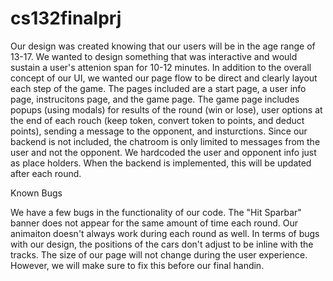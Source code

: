 # cs132finalprj

Our design was created knowing that our users will be in the age range of 13-17. We wanted to design something that was interactive
and would sustain a user's attenion span for 10-12 minutes. In addition to the overall concept of our UI, we wanted our page flow
to be direct and clearly layout each step of the game. The pages included are a start page, a user info page, instrucitons page, 
and the game page. The game page includes popups (using modals) for results of the round (win or lose), user options at the end of each rouch
(keep token, convert token to points, and deduct points), sending a message to the opponent, and insturctions. Since our backend is not included,
the chatroom is only limited to messages from the user and not the opponent. We hardcoded the user and opponent info just as place holders. When
the backend is implemented, this will be updated after each round.

Known Bugs

We have a few bugs in the functionality of our code. The "Hit Sparbar" banner does not appear for the same amount of time each round.
Our animaiton doesn't always work during each round as well. In terms of bugs with our design, the positions of the cars don't adjust 
to be inline with the tracks. The size of our page will not change during the user experience. However, we will make sure to fix this
before our final handin.
